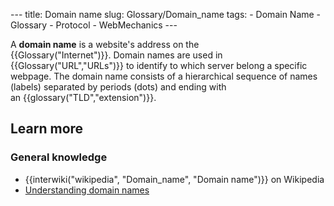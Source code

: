 --- title: Domain name slug: Glossary/Domain\_name tags: - Domain Name - Glossary - Protocol - WebMechanics ---

A **domain name** is a website's address on the {{Glossary("Internet")}}. Domain names are used in {{Glossary("URL","URLs")}} to identify to which server belong a specific webpage. The domain name consists of a hierarchical sequence of names (labels) separated by periods (dots) and ending with an {{glossary("TLD","extension")}}.

Learn more
----------

### General knowledge

-   {{interwiki("wikipedia", "Domain\_name", "Domain name")}} on Wikipedia
-   [Understanding domain names](/en-US/docs/Learn/Common_questions/What_is_a_domain_name)
